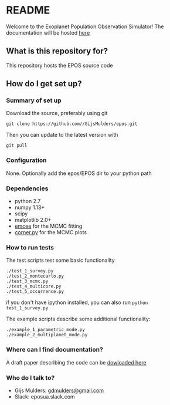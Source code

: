 # README #

Welcome to the Exoplanet Population Observation Simulator!
The documentation will be hosted [here](http://epos.readthedocs.io/en/latest)

## What is this repository for? ##

This repository hosts the EPOS source code

## How do I get set up? ##

### Summary of set up ###
Download the source, preferably using git
```
git clone https://github.com//GijsMulders/epos.git
```
Then you can update to the latest version with
```
git pull
```

### Configuration ###
None. Optionally add the epos/EPOS dir to your python path

### Dependencies ###
* python 2.7
* numpy 1.13+
* scipy
* matplotlib 2.0+
* [emcee](http://dan.iel.fm/emcee) for the MCMC fitting
* [corner.py](http://corner.readthedocs.io/) for the MCMC plots

### How to run tests ###
The test scripts test some basic functionality

```
./test_1_survey.py
./test_2_montecarlo.py
./test_3_mcmc.py
./test_4_multicore.py
./test_5_occurrence.py
```

if you don't have ipython installed, you can also run `python test_1_survey.py`

The example scripts describe some additional functionality:

```
./example_1_parametric_mode.py
./example_2_multiplanet_mode.py
```

### Where can I find documentation? ###

A draft paper describing the code can be [dowloaded here](https://www.dropbox.com/s/964mwknjdcueyj9/EPOS-draft.pdf?dl=1)

### Who do I talk to? ###

* Gijs Mulders: gdmulders@gmail.com
* Slack: eposua.slack.com
